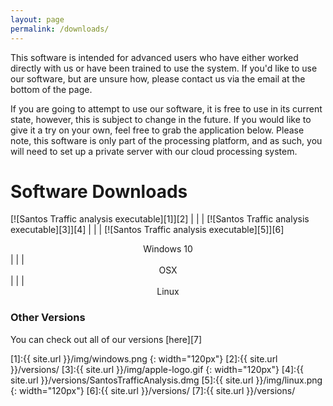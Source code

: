 ```yaml
---
layout: page
permalink: /downloads/
---
```


This software is intended for advanced users who have either worked directly with us or have been trained to use the system. If you'd like to use our software, but are unsure how, please contact us via the email at the bottom of the page.

If you are going to attempt to use our software, it is free to use in its current state, however, this is subject to change in the future. If you would like to give it a try on your own, feel free to grab the application below. Please note, this software is only part of the processing platform, and as such, you will need to set up a private server with our cloud processing system.

# Software Downloads

[![Santos Traffic analysis executable][1]][2] | | | [![Santos Traffic analysis executable][3]][4] | | | [![Santos Traffic analysis executable][5]][6]
<center> Windows 10 </center> | | | <center> OSX </center> | | | <center> Linux </center>


### Other Versions

You can check out all of our versions [here][7]

[1]:{{ site.url }}/img/windows.png
{: width="120px"}
[2]:{{ site.url }}/versions/
[3]:{{ site.url }}/img/apple-logo.gif
{: width="120px"}
[4]:{{ site.url }}/versions/SantosTrafficAnalysis.dmg
[5]:{{ site.url }}/img/linux.png
{: width="120px"}
[6]:{{ site.url }}/versions/
[7]:{{ site.url }}/versions/
